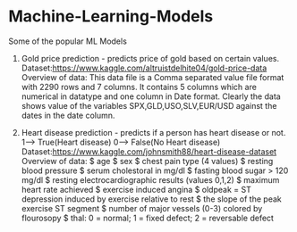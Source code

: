 # Machine-Learning-Models
Some of the popular ML Models


1) Gold price prediction - predicts price of gold based on certain values.
    Dataset:https://www.kaggle.com/altruistdelhite04/gold-price-data
    Overview of data: This data file is a Comma separated value file format with 2290 rows and 7 columns. It contains 5 columns which are numerical in datatype and one     column in Date format. Clearly the data shows value of the variables SPX,GLD,USO,SLV,EUR/USD against the dates in the date column.
   
   
2) Heart disease prediction - predicts if a person has heart disease or not.
    1--> True(Heart disease)
    0--> False(No Heart disease)
    Dataset:https://www.kaggle.com/johnsmith88/heart-disease-dataset
    Overview of data: $ age
                      $ sex
                      $ chest pain type (4 values)
                      $ resting blood pressure
                      $ serum cholestoral in mg/dl
                      $ fasting blood sugar > 120 mg/dl
                      $ resting electrocardiographic results (values 0,1,2)
                      $ maximum heart rate achieved
                      $ exercise induced angina
                      $ oldpeak = ST depression induced by exercise relative to rest
                      $ the slope of the peak exercise ST segment
                      $ number of major vessels (0-3) colored by flourosopy
                      $ thal: 0 = normal; 1 = fixed defect; 2 = reversable defect
